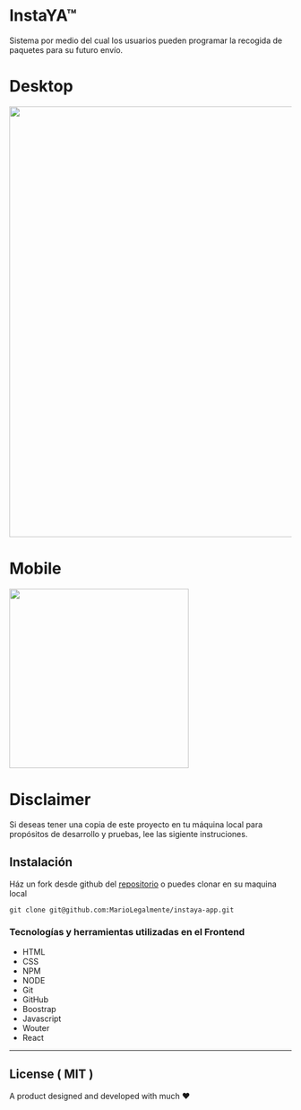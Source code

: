 # InstaYA™
 Sistema por medio del cual los usuarios pueden programar la recogida de paquetes para su futuro envío.

 # Desktop

 <img width="768px" src="https://firebasestorage.googleapis.com/v0/b/mfs-api-5e5f4.appspot.com/o/instaya%2Fimagenreadme%2Fdesktop-instaya.png?alt=media&token=a742136b-7990-432b-808a-744a5d1cc735" />

#
# Mobile

 <img width="320px"  src="https://firebasestorage.googleapis.com/v0/b/mfs-api-5e5f4.appspot.com/o/instaya%2Fimagenreadme%2Fmovil-instaya.png?alt=media&token=b5d360d1-fc23-47e1-a310-15211ad83733"/>

#
# Disclaimer
Si deseas tener una copia  de este proyecto en tu máquina local para propósitos de desarrollo y pruebas, lee las sigiente instruciones. 

## Instalación
Ház un fork desde github  del [repositorio](https://github.com/MarioLegalmente/instaya-app) o puedes clonar en su maquina local 

```
git clone git@github.com:MarioLegalmente/instaya-app.git

``` 

### Tecnologías y herramientas utilizadas en el Frontend


- HTML
- CSS
- NPM
- NODE 
- Git 
- GitHub 
- Boostrap
- Javascript 
- Wouter
- React
___

## License ( MIT )
A product designed and developed with much ❤







